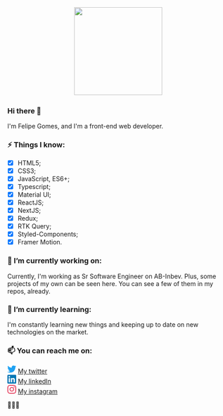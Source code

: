 <div align="center">
  <img src="https://media.giphy.com/media/h408T6Y5GfmXBKW62l/giphy.gif" height="200px" width="200px" />
</div>

### Hi there 👋
I'm Felipe Gomes, and I'm a front-end web developer.

### ⚡ Things I know:
- [x] HTML5;
- [x] CSS3;
- [x] JavaScript, ES6+;
- [x] Typescript;
- [x] Material UI;
- [x] ReactJS;
- [x] NextJS;
- [x] Redux;
- [x] RTK Query;
- [x] Styled-Components;
- [x] Framer Motion.

### 🔭 I’m currently working on:
Currently, I'm working as Sr Software Engineer on AB-Inbev.
Plus, some projects of my own can be seen here. You can see a few of them in my repos, already.

### 🌱 I’m currently learning:
I'm constantly learning new things and keeping up to date on new technologies on the market.

### 📫 You can reach me on:
<img src="./img/twitter-2.png" height="20px" width="20px"> <a href="https://twitter.com/felipevgomes10">My twitter</a> </br>
<img src="./img/linkedin-2.png" height="20px" width="20px"> <a href="https://www.linkedin.com/in/felipe-gomes-4b70221a8/">My linkedIn</a> </br>
<img src="./img/instagram-2.png" height="20px" width="20px"> <a href="https://www.instagram.com/web_dev_felipe/">My instagram</a> </br>

👋👋👋

